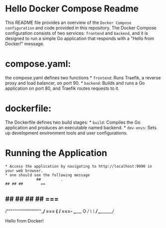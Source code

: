 # Hello Docker Compose Readme #

This README file provides an overview of the `Docker Compose configuration` and code provided in this repository. The Docker Compose configuration consists of two services: `frontend` and `backend`, and it is designed to run a simple Go application that responds with a "Hello from Docker!" message.

# compose.yaml: #
  the compose.yaml defines two functions
    * `frontend`: Runs Traefik, a reverse proxy and load balancer, on port 90.
    * `backend`: Builds and runs a Go application on port 80, and Traefik routes requests to it.

# dockerfile: #
  The Dockerfile defines two build stages:
    * `build`: Compiles the Go application and produces an executable named backend.
    * `dev-envs`: Sets up development environment tools and user configurations.

# Running the Application #
    * Access the application by navigating to http://localhost:9090 in your web browser.
    * one should see the following message
                  ##         .
    ## ## ##        ==
 ## ## ## ## ##    ===
/"""""""""""""""""\___/ ===
{                       /  ===-
\______ O           __/
 \    \         __/
  \____\_______/

Hello from Docker!
    
